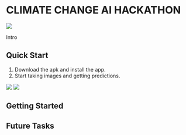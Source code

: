 # CLIMATE CHANGE AI HACKATHON

<img src = "https://raw.githubusercontent.com/akshayrana30/plant-disease-detection/master/pics/banner.PNG"/>

Intro

## Quick Start

1. Download the apk and install the app. 
2. Start taking images and getting predictions.

<img src = "https://raw.githubusercontent.com/akshayrana30/plant-disease-detection/master/pics/screen1.jpg"/>
<img src = "https://raw.githubusercontent.com/akshayrana30/plant-disease-detection/master/pics/screen2.jpg"/>


## Getting Started




## Future Tasks

